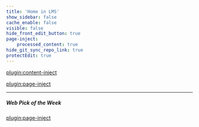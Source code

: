 ```yaml
---
title: 'Home in LMS'
show_sidebar: false
cache_enable: false
visible: false
hide_front_edit_button: true
page-inject:
    processed_content: true
hide_git_sync_repo_link: true
protectEdit: true
---
```


[plugin:content-inject](/home/_important-reminders)

[plugin:page-inject](/home/_class-preparations)

<hr>

##### Web Pick of the Week
[plugin:page-inject](/web-pick-of-the-week/)
